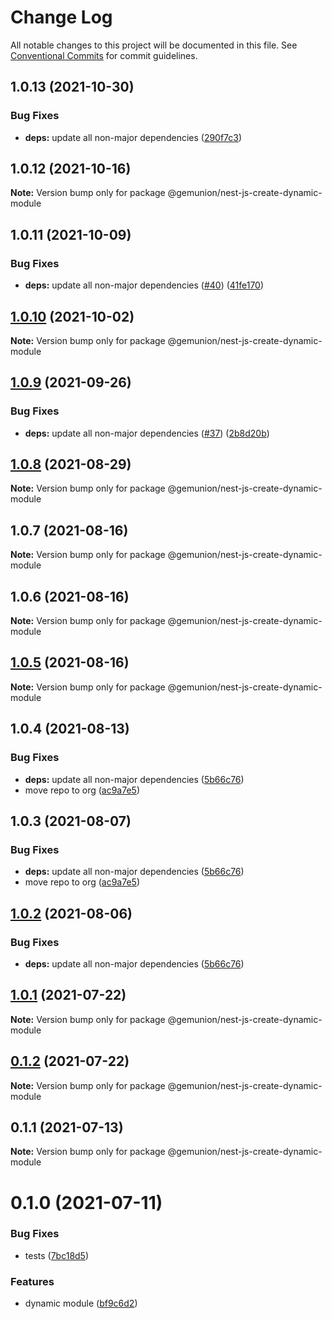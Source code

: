 # Change Log

All notable changes to this project will be documented in this file.
See [Conventional Commits](https://conventionalcommits.org) for commit guidelines.

## 1.0.13 (2021-10-30)


### Bug Fixes

* **deps:** update all non-major dependencies ([290f7c3](https://github.com/gemunion/nestjs-packages/commit/290f7c3b46827d0d7675fedfd679665b4eaca65b))





## 1.0.12 (2021-10-16)

**Note:** Version bump only for package @gemunion/nest-js-create-dynamic-module





## 1.0.11 (2021-10-09)


### Bug Fixes

* **deps:** update all non-major dependencies ([#40](https://github.com/gemunion/nestjs-packages/issues/40)) ([41fe170](https://github.com/gemunion/nestjs-packages/commit/41fe170143aa94bc21d1ef574796ce741d863a30))





## [1.0.10](https://github.com/gemunion/nestjs-packages/compare/@gemunion/nest-js-create-dynamic-module@1.0.9...@gemunion/nest-js-create-dynamic-module@1.0.10) (2021-10-02)

**Note:** Version bump only for package @gemunion/nest-js-create-dynamic-module





## [1.0.9](https://github.com/gemunion/nestjs-packages/compare/@gemunion/nest-js-create-dynamic-module@1.0.8...@gemunion/nest-js-create-dynamic-module@1.0.9) (2021-09-26)


### Bug Fixes

* **deps:** update all non-major dependencies ([#37](https://github.com/gemunion/nestjs-packages/issues/37)) ([2b8d20b](https://github.com/gemunion/nestjs-packages/commit/2b8d20b4836809ebbf306299453d1671c00cdbb5))





## [1.0.8](https://github.com/gemunion/nestjs-packages/compare/@gemunion/nest-js-create-dynamic-module@1.0.7...@gemunion/nest-js-create-dynamic-module@1.0.8) (2021-08-29)

**Note:** Version bump only for package @gemunion/nest-js-create-dynamic-module





## 1.0.7 (2021-08-16)

**Note:** Version bump only for package @gemunion/nest-js-create-dynamic-module





## 1.0.6 (2021-08-16)

**Note:** Version bump only for package @gemunion/nest-js-create-dynamic-module





## [1.0.5](https://github.com/gemunion/nestjs-packages/compare/@gemunion/nest-js-create-dynamic-module@1.0.4...@gemunion/nest-js-create-dynamic-module@1.0.5) (2021-08-16)

**Note:** Version bump only for package @gemunion/nest-js-create-dynamic-module





## 1.0.4 (2021-08-13)


### Bug Fixes

* **deps:** update all non-major dependencies ([5b66c76](https://github.com/gemunion/nestjs-packages/commit/5b66c76f423364d3a15c5cbfcbf9f70167542217))
* move repo to org ([ac9a7e5](https://github.com/gemunion/nestjs-packages/commit/ac9a7e51e47bf69ef30b19abbc67274405c13200))





## 1.0.3 (2021-08-07)


### Bug Fixes

* **deps:** update all non-major dependencies ([5b66c76](https://github.com/gemunion/nestjs-packages/commit/5b66c76f423364d3a15c5cbfcbf9f70167542217))
* move repo to org ([ac9a7e5](https://github.com/gemunion/nestjs-packages/commit/ac9a7e51e47bf69ef30b19abbc67274405c13200))





## [1.0.2](https://github.com/gemunion/nestjs-packages/compare/@gemunion/nest-js-create-dynamic-module@1.0.1...@gemunion/nest-js-create-dynamic-module@1.0.2) (2021-08-06)


### Bug Fixes

* **deps:** update all non-major dependencies ([5b66c76](https://github.com/gemunion/nestjs-packages/commit/5b66c76f423364d3a15c5cbfcbf9f70167542217))





## [1.0.1](https://github.com/gemunion/nestjs-packages/compare/@gemunion/nest-js-create-dynamic-module@0.1.2...@gemunion/nest-js-create-dynamic-module@1.0.1) (2021-07-22)

**Note:** Version bump only for package @gemunion/nest-js-create-dynamic-module





## [0.1.2](https://github.com/gemunion/nestjs-packages/compare/@gemunion/nest-js-create-dynamic-module@0.1.1...@gemunion/nest-js-create-dynamic-module@0.1.2) (2021-07-22)

**Note:** Version bump only for package @gemunion/nest-js-create-dynamic-module





## 0.1.1 (2021-07-13)

**Note:** Version bump only for package @gemunion/nest-js-create-dynamic-module





# 0.1.0 (2021-07-11)


### Bug Fixes

* tests ([7bc18d5](https://github.com/gemunion/nestjs-packages/commit/7bc18d5a5dcc2ca9e44da538dbfab24c27171750))


### Features

* dynamic module ([bf9c6d2](https://github.com/gemunion/nestjs-packages/commit/bf9c6d29d1214e5b5c8a463c106d4c0bc5e4763b))
